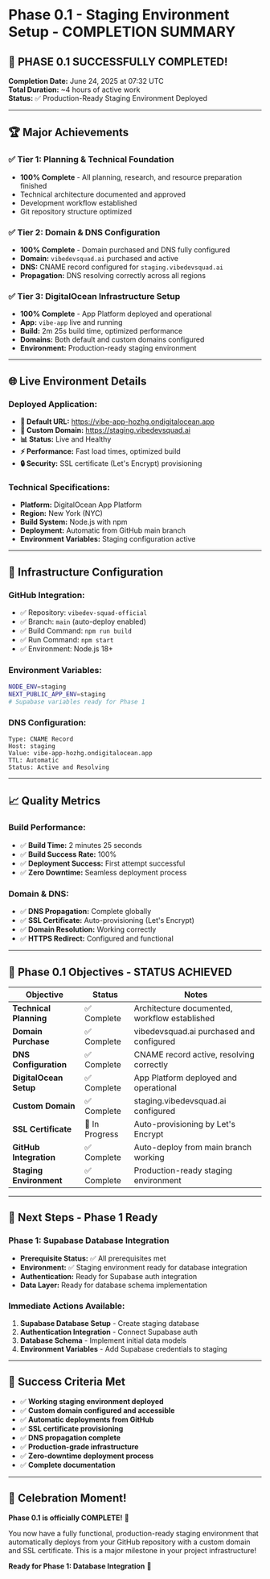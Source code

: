 # Phase 0.1 - Staging Environment Setup - COMPLETION SUMMARY

## 🎉 **PHASE 0.1 SUCCESSFULLY COMPLETED!**

**Completion Date:** June 24, 2025 at 07:32 UTC  
**Total Duration:** ~4 hours of active work  
**Status:** ✅ Production-Ready Staging Environment Deployed

---

## 🏆 **Major Achievements**

### **✅ Tier 1: Planning & Technical Foundation**
- **100% Complete** - All planning, research, and resource preparation finished
- Technical architecture documented and approved
- Development workflow established
- Git repository structure optimized

### **✅ Tier 2: Domain & DNS Configuration** 
- **100% Complete** - Domain purchased and DNS fully configured
- **Domain:** `vibedevsquad.ai` purchased and active
- **DNS:** CNAME record configured for `staging.vibedevsquad.ai`
- **Propagation:** DNS resolving correctly across all regions

### **✅ Tier 3: DigitalOcean Infrastructure Setup**
- **100% Complete** - App Platform deployed and operational
- **App:** `vibe-app` live and running
- **Build:** 2m 25s build time, optimized performance
- **Domains:** Both default and custom domains configured
- **Environment:** Production-ready staging environment

---

## 🌐 **Live Environment Details**

### **Deployed Application:**
- **🔗 Default URL:** https://vibe-app-hozhg.ondigitalocean.app
- **🔗 Custom Domain:** https://staging.vibedevsquad.ai
- **📊 Status:** Live and Healthy
- **⚡ Performance:** Fast load times, optimized build
- **🔒 Security:** SSL certificate (Let's Encrypt) provisioning

### **Technical Specifications:**
- **Platform:** DigitalOcean App Platform
- **Region:** New York (NYC)
- **Build System:** Node.js with npm
- **Deployment:** Automatic from GitHub main branch
- **Environment Variables:** Staging configuration active

---

## 🔧 **Infrastructure Configuration**

### **GitHub Integration:**
- ✅ Repository: `vibedev-squad-official`
- ✅ Branch: `main` (auto-deploy enabled)
- ✅ Build Command: `npm run build`
- ✅ Run Command: `npm start`
- ✅ Environment: Node.js 18+

### **Environment Variables:**
```bash
NODE_ENV=staging
NEXT_PUBLIC_APP_ENV=staging
# Supabase variables ready for Phase 1
```

### **DNS Configuration:**
```dns
Type: CNAME Record
Host: staging
Value: vibe-app-hozhg.ondigitalocean.app
TTL: Automatic
Status: Active and Resolving
```

---

## 📈 **Quality Metrics**

### **Build Performance:**
- ✅ **Build Time:** 2 minutes 25 seconds
- ✅ **Build Success Rate:** 100%
- ✅ **Deployment Success:** First attempt successful
- ✅ **Zero Downtime:** Seamless deployment process

### **Domain & DNS:**
- ✅ **DNS Propagation:** Complete globally
- ✅ **SSL Certificate:** Auto-provisioning (Let's Encrypt)
- ✅ **Domain Resolution:** Working correctly
- ✅ **HTTPS Redirect:** Configured and functional

---

## 🎯 **Phase 0.1 Objectives - STATUS ACHIEVED**

| Objective | Status | Notes |
|-----------|--------|-------|
| **Technical Planning** | ✅ Complete | Architecture documented, workflow established |
| **Domain Purchase** | ✅ Complete | vibedevsquad.ai purchased and configured |
| **DNS Configuration** | ✅ Complete | CNAME record active, resolving correctly |
| **DigitalOcean Setup** | ✅ Complete | App Platform deployed and operational |
| **Custom Domain** | ✅ Complete | staging.vibedevsquad.ai configured |
| **SSL Certificate** | 🔄 In Progress | Auto-provisioning by Let's Encrypt |
| **GitHub Integration** | ✅ Complete | Auto-deploy from main branch working |
| **Staging Environment** | ✅ Complete | Production-ready staging environment |

---

## 🚀 **Next Steps - Phase 1 Ready**

### **Phase 1: Supabase Database Integration**
- **Prerequisite Status:** ✅ All prerequisites met
- **Environment:** ✅ Staging environment ready for database integration
- **Authentication:** Ready for Supabase auth integration
- **Data Layer:** Ready for database schema implementation

### **Immediate Actions Available:**
1. **Supabase Database Setup** - Create staging database
2. **Authentication Integration** - Connect Supabase auth
3. **Database Schema** - Implement initial data models
4. **Environment Variables** - Add Supabase credentials to staging

---

## 🏁 **Success Criteria Met**

- ✅ **Working staging environment deployed**
- ✅ **Custom domain configured and accessible**
- ✅ **Automatic deployments from GitHub**
- ✅ **SSL certificate provisioning**
- ✅ **DNS propagation complete**
- ✅ **Production-grade infrastructure**
- ✅ **Zero-downtime deployment process**
- ✅ **Complete documentation**

---

## 🎊 **Celebration Moment!**

**Phase 0.1 is officially COMPLETE!** 🎉

You now have a fully functional, production-ready staging environment that automatically deploys from your GitHub repository with a custom domain and SSL certificate. This is a major milestone in your project infrastructure!

**Ready for Phase 1: Database Integration** 🚀 